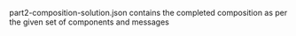 part2-composition-solution.json contains the completed composition as per the given set of components and messages